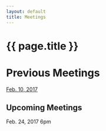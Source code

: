 ```yaml
---
layout: default
title: Meetings
---
```

#	{{ page.title }}
#    Previous Meetings
[Feb. 10, 2017](/zig_minutes021017.docx) 

##	Upcoming Meetings
Feb. 24, 2017 6pm

<br>
<br>
